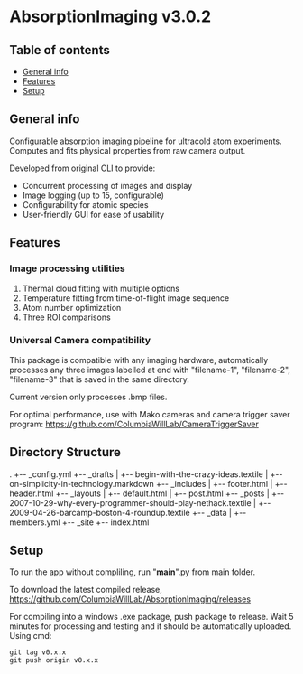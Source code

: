 # AbsorptionImaging v3.0.2

## Table of contents
* [General info](#general-info)
* [Features](#features)
* [Setup](#setup)

## General info
Configurable absorption imaging pipeline for ultracold atom experiments. Computes and fits physical properties from raw camera output.

Developed from original CLI to provide:
- Concurrent processing of images and display
- Image logging (up to 15, configurable)
- Configurability for atomic species
- User-friendly GUI for ease of usability
	
## Features
### Image processing utilities
1. Thermal cloud fitting with multiple options
2. Temperature fitting from time-of-flight image sequence
3. Atom number optimization
4. Three ROI comparisons

### Universal Camera compatibility
This package is compatible with any imaging hardware, automatically processes any three images labelled at end with "filename-1", "filename-2", "filename-3" that is saved in the same directory.

Current version only processes .bmp files.

For optimal performance, use with Mako cameras and camera trigger saver program:
https://github.com/ColumbiaWillLab/CameraTriggerSaver

## Directory Structure

.
+-- _config.yml
+-- _drafts
|   +-- begin-with-the-crazy-ideas.textile
|   +-- on-simplicity-in-technology.markdown
+-- _includes
|   +-- footer.html
|   +-- header.html
+-- _layouts
|   +-- default.html
|   +-- post.html
+-- _posts
|   +-- 2007-10-29-why-every-programmer-should-play-nethack.textile
|   +-- 2009-04-26-barcamp-boston-4-roundup.textile
+-- _data
|   +-- members.yml
+-- _site
+-- index.html
	
## Setup
To run the app without compliling, run "__main__".py from main folder.

To download the latest compiled release, https://github.com/ColumbiaWillLab/AbsorptionImaging/releases

For compiling into a windows .exe package, push package to release. Wait 5 minutes for processing and testing and it should be automatically uploaded.
Using cmd:
```
git tag v0.x.x
git push origin v0.x.x
```

